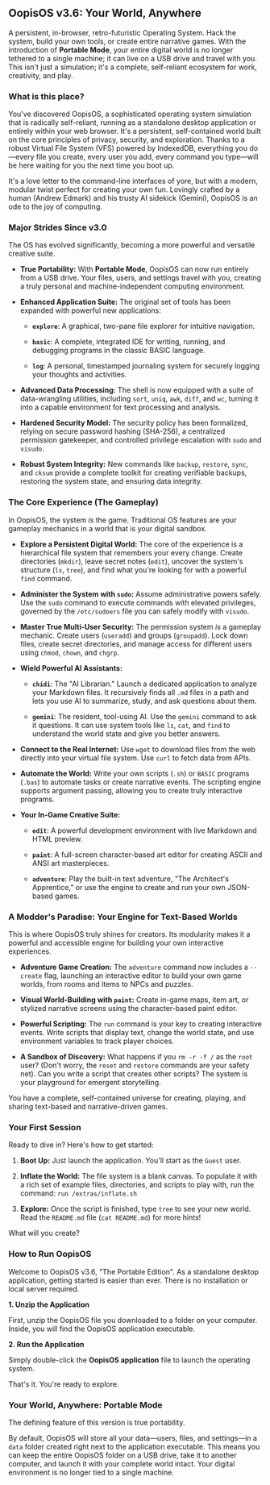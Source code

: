 ## OopisOS v3.6: Your World, Anywhere

A persistent, in-browser, retro-futuristic Operating System. Hack the system, build your own tools, or create entire narrative games. With the introduction of **Portable Mode**, your entire digital world is no longer tethered to a single machine; it can live on a USB drive and travel with you. This isn't just a simulation; it's a complete, self-reliant ecosystem for work, creativity, and play.

### What is this place?

You've discovered OopisOS, a sophisticated operating system simulation that is radically self-reliant, running as a standalone desktop application or entirely within your web browser. It's a persistent, self-contained world built on the core principles of privacy, security, and exploration. Thanks to a robust Virtual File System (VFS) powered by IndexedDB, everything you do—every file you create, every user you add, every command you type—will be here waiting for you the next time you boot up.

It's a love letter to the command-line interfaces of yore, but with a modern, modular twist perfect for creating your own fun. Lovingly crafted by a human (Andrew Edmark) and his trusty AI sidekick (Gemini), OopisOS is an ode to the joy of computing.

### Major Strides Since v3.0

The OS has evolved significantly, becoming a more powerful and versatile creative suite.

- **True Portability:** With **Portable Mode**, OopisOS can now run entirely from a USB drive. Your files, users, and settings travel with you, creating a truly personal and machine-independent computing environment.

- **Enhanced Application Suite:** The original set of tools has been expanded with powerful new applications:

  - **`explore`**: A graphical, two-pane file explorer for intuitive navigation.

  - **`basic`**: A complete, integrated IDE for writing, running, and debugging programs in the classic BASIC language.

  - **`log`**: A personal, timestamped journaling system for securely logging your thoughts and activities.

- **Advanced Data Processing:** The shell is now equipped with a suite of data-wrangling utilities, including `sort`, `uniq`, `awk`, `diff`, and `wc`, turning it into a capable environment for text processing and analysis.

- **Hardened Security Model:** The security policy has been formalized, relying on secure password hashing (SHA-256), a centralized permission gatekeeper, and controlled privilege escalation with `sudo` and `visudo`.

- **Robust System Integrity:** New commands like `backup`, `restore`, `sync`, and `cksum` provide a complete toolkit for creating verifiable backups, restoring the system state, and ensuring data integrity.


### The Core Experience (The Gameplay)

In OopisOS, the system _is_ the game. Traditional OS features are your gameplay mechanics in a world that is your digital sandbox.

- **Explore a Persistent Digital World:** The core of the experience is a hierarchical file system that remembers your every change. Create directories (`mkdir`), leave secret notes (`edit`), uncover the system's structure (`ls`, `tree`), and find what you're looking for with a powerful `find` command.

- **Administer the System with `sudo`:** Assume administrative powers safely. Use the `sudo` command to execute commands with elevated privileges, governed by the `/etc/sudoers` file you can safely modify with `visudo`.

- **Master True Multi-User Security:** The permission system _is_ a gameplay mechanic. Create users (`useradd`) and groups (`groupadd`). Lock down files, create secret directories, and manage access for different users using `chmod`, `chown`, and `chgrp`.

- **Wield Powerful AI Assistants:**

  - **`chidi`**: The "AI Librarian." Launch a dedicated application to analyze your Markdown files. It recursively finds all `.md` files in a path and lets you use AI to summarize, study, and ask questions about them.

  - **`gemini`**: The resident, tool-using AI. Use the `gemini` command to ask it questions. It can use system tools like `ls`, `cat`, and `find` to understand the world state and give you better answers.

- **Connect to the Real Internet:** Use `wget` to download files from the web directly into your virtual file system. Use `curl` to fetch data from APIs.

- **Automate the World:** Write your own scripts (`.sh`) or `BASIC` programs (`.bas`) to automate tasks or create narrative events. The scripting engine supports argument passing, allowing you to create truly interactive programs.

- **Your In-Game Creative Suite:**

  - **`edit`**: A powerful development environment with live Markdown and HTML preview.

  - **`paint`**: A full-screen character-based art editor for creating ASCII and ANSI art masterpieces.

  - **`adventure`**: Play the built-in text adventure, "The Architect's Apprentice," or use the engine to create and run your own JSON-based games.


### A Modder's Paradise: Your Engine for Text-Based Worlds

This is where OopisOS truly shines for creators. Its modularity makes it a powerful and accessible engine for building your own interactive experiences.

- **Adventure Game Creation:** The `adventure` command now includes a `--create` flag, launching an interactive editor to build your own game worlds, from rooms and items to NPCs and puzzles.

- **Visual World-Building with `paint`:** Create in-game maps, item art, or stylized narrative screens using the character-based paint editor.

- **Powerful Scripting:** The `run` command is your key to creating interactive events. Write scripts that display text, change the world state, and use environment variables to track player choices.

- **A Sandbox of Discovery:** What happens if you `rm -r -f /` as the `root` user? (Don't worry, the `reset` and `restore` commands are your safety net). Can you write a script that creates other scripts? The system is your playground for emergent storytelling.


You have a complete, self-contained universe for creating, playing, and sharing text-based and narrative-driven games.

### Your First Session

Ready to dive in? Here's how to get started:

1. **Boot Up:** Just launch the application. You'll start as the `Guest` user.

2. **Inflate the World:** The file system is a blank canvas. To populate it with a rich set of example files, directories, and scripts to play with, run the command: `run /extras/inflate.sh`

3. **Explore:** Once the script is finished, type `tree` to see your new world. Read the `README.md` file (`cat README.md`) for more hints!


What will you create?


### How to Run OopisOS

Welcome to OopisOS v3.6, "The Portable Edition". As a standalone desktop application, getting started is easier than ever. There is no installation or local server required.

**1. Unzip the Application**

First, unzip the OopisOS file you downloaded to a folder on your computer. Inside, you will find the OopisOS application executable.

**2. Run the Application**

Simply double-click the **OopisOS application** file to launch the operating system.

That's it. You're ready to explore.

### Your World, Anywhere: Portable Mode

The defining feature of this version is true portability.

By default, OopisOS will store all your data—users, files, and settings—in a `data` folder created right next to the application executable. This means you can keep the entire OopisOS folder on a USB drive, take it to another computer, and launch it with your complete world intact. Your digital environment is no longer tied to a single machine.